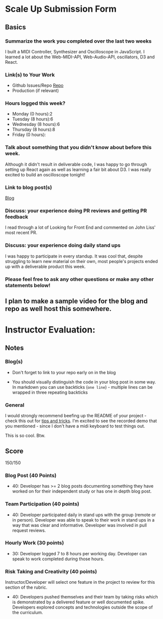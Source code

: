 # Scale Up Submission Form

## Basics

### Summarize the work you completed over the last two weeks
I built a MIDI Controller, Synthesizer and Oscilloscope in JavaScript. I learned a lot about the Web-MIDI-API, Web-Audio-API, oscillators, D3 and React.

### Link(s) to Your Work

 - Github Issues/Repo
 [Repo](https://github.com/patrickwhardy/web-keys)
 - Production (if relevant)

### Hours logged this week?

- Monday (0 hours):2
- Tuesday (8 hours):6
- Wednesday (8 hours):6
- Thursday (8 hours):8
- Friday (0 hours):


### Talk about something that you didn't know about before this week.
Although it didn't result in deliverable code, I was happy to go through setting up React again as well as learning a fair bit about D3. I was really excited to build an oscilloscope tonight!

### Link to blog post(s)
[Blog](https://medium.com/@patrickwhardy/theres-a-synthesizer-in-your-browser-5070a42681c7#.xtwl3l8y1)

### Discuss: your experience doing PR reviews and getting PR feedback
I read through a lot of Looking for Front End and commented on John Liss' most recent PR.

### Discuss: your experience doing daily stand ups
I was happy to participate in every standup. It was cool that, despite struggling to learn new material on their own, most people's projects ended up with a deliverable product this week.


### Please feel free to ask any other questions or make any other statements below!
I plan to make a sample video for the blog and repo as well host this somewhere.
-----

# Instructor Evaluation:

## Notes

### Blog(s)

- Don't forget to link to your repo early on in the blog

- You should visually distinguish the code in your blog post in some way. In markdown you can use backticks (`one line`) - multiple lines can be wrapped in three repeating backticks


### General

I would strongly recommend beefing up the README of your project - check this out for [tips and tricks](https://gist.github.com/rrgayhart/91bba7bb39ea60136e5c). I'm excited to see the recorded demo that you mentioned - since I don't have a midi keyboard to test things out.

This is so cool. Btw.

## Score

150/150

### Blog Post (40 Points)  
  * 40: Developer has >= 2 blog posts documenting something they have worked on for their independent study or has one in depth blog post.

### Team Participation (40 points)

  * 40: Developer participated daily in stand ups with the group (remote or in person). Developer was able to speak to their work in stand ups in a way that was clear and informative. Developer was involved in pull request reviews.

### Hourly Work (30 points)

  * 30: Developer logged 7 to 8 hours per working day. Developer can speak to work completed during those hours.

### Risk Taking and Creativity (40 points)

  Instructor/Developer will select one feature in the project to review for this section of the rubric.

  * 40: Developers pushed themselves and their team by taking risks which is demonstrated by a delivered feature or well documented spike. Developers explored concepts and technologies outside the scope of the curriculum.
